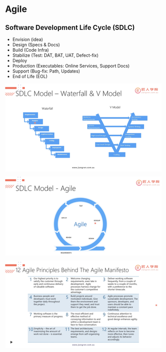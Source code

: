 # Agile

## Software Development Life Cycle (SDLC)
- Envision (idea)
- Design (Specs & Docs)
- Build (Code Infra)
- Stabilize (Test: DAT, BAT, UAT, Defect-fix)
- Deploy
- Production (Executables: Online Services, Support Docs)
- Support (Bug-fix: Path, Updates)
- End of Life (EOL)

![Alt Text](./assets//image1.png)

![Alt Text](./assets//image2.png)

![Alt Text](./assets//image3.png)
